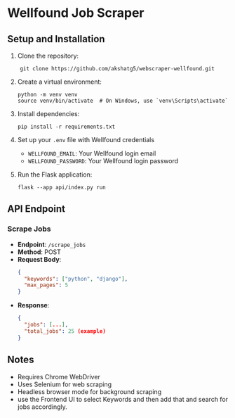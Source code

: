 # Wellfound Job Scraper

## Setup and Installation

1. Clone the repository:

```
    git clone https://github.com/akshatg5/webscraper-wellfound.git
```

2. Create a virtual environment:
   ```
   python -m venv venv
   source venv/bin/activate  # On Windows, use `venv\Scripts\activate`
   ```

3. Install dependencies:
   ```
   pip install -r requirements.txt
   ```

4. Set up your `.env` file with Wellfound credentials
   - `WELLFOUND_EMAIL`: Your Wellfound login email
   - `WELLFOUND_PASSWORD`: Your Wellfound login password

5. Run the Flask application:
   ```
   flask --app api/index.py run
   ```

## API Endpoint

### Scrape Jobs
- **Endpoint**: `/scrape_jobs`
- **Method**: POST
- **Request Body**: 
  ```json
  {
    "keywords": ["python", "django"],
    "max_pages": 5
  }
  ```
- **Response**:
  ```json
  {
    "jobs": [...],
    "total_jobs": 25 (example)
  }
  ```

## Notes
- Requires Chrome WebDriver
- Uses Selenium for web scraping
- Headless browser mode for background scraping
- use the Frontend UI to select Keywords and then add that and search for jobs accordingly.